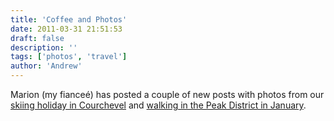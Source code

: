 ```yaml
---
title: 'Coffee and Photos'
date: 2011-03-31 21:51:53
draft: false
description: ''
tags: ['photos', 'travel']
author: 'Andrew'
---
```


Marion (my fianceé) has posted a couple of new posts with photos from our [skiing holiday in Courchevel](http://www.marionmouttou.co.uk/uncategorized/courchevel/ "skiing in courchevel - Marion's blog") and [walking in the Peak District in January](http://www.marionmouttou.co.uk/travel/walking-week-end-in-january/ "walking in peak district -Marion's blog").
